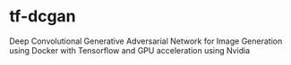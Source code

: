 # tf-dcgan
Deep Convolutional Generative Adversarial Network for Image Generation using Docker with Tensorflow and GPU acceleration using Nvidia
